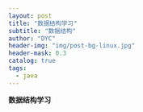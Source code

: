 ```yaml
---
layout: post
title: "数据结构学习"
subtitle: "数据结构"
author: "DYC"
header-img: "img/post-bg-linux.jpg"
header-mask: 0.3
catalog: true
tags:
  - java
---
```


**数据结构学习**

